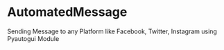 # AutomatedMessage
Sending Message to any Platform like Facebook, Twitter, Instagram using Pyautogui Module
